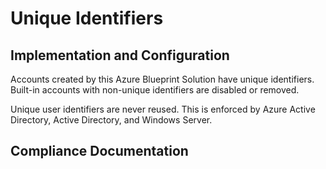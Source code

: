 # Unique Identifiers

## Implementation and Configuration
Accounts created by this Azure Blueprint Solution have unique identifiers. Built-in accounts with non-unique identifiers are disabled or removed.

Unique user identifiers are never reused. This is enforced by Azure Active Directory, Active Directory, and Windows Server.

## Compliance Documentation
